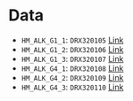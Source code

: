 # Data

 - `HM_ALK_G1_1`: `DRX320105` [Link](https://www.ncbi.nlm.nih.gov/sra/?term=DRX320105)
 - `HM_ALK_G1_2`: `DRX320106` [Link](https://www.ncbi.nlm.nih.gov/sra/?term=DRX320106)
 - `HM_ALK_G1_3`: `DRX320107` [Link](https://www.ncbi.nlm.nih.gov/sra/?term=DRX320107)
 - `HM_ALK_G4_1`: `DRX320108` [Link](https://www.ncbi.nlm.nih.gov/sra/?term=DRX320108)
 - `HM_ALK_G4_2`: `DRX320109` [Link](https://www.ncbi.nlm.nih.gov/sra/?term=DRX320109)
 - `HM_ALK_G4_3`: `DRX320110` [Link](https://www.ncbi.nlm.nih.gov/sra/?term=DRX320110)

